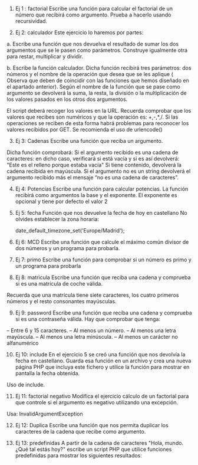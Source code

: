 1. Ej 1 : factorial
Escribe una función para calcular el factorial de un número que recibirá como argumento. 
Prueba a hacerlo usando recursividad.


2. Ej 2: calculador
Este ejercicio lo haremos por partes:

a.   Escribe una función que nos devuelva el resultado de sumar los dos argumentos que se le pasen como parámetros. Construye igualmente otra para restar, multiplicar y dividir.

b.   Escribe la función calculador. Dicha función recibirá tres parámetros: dos números y el nombre de la operación que desea que se les aplique ( Observa que deben de coincidir con las funciones que hemos diseñado en el apartado anterior). Según el nombre de la función que se pase como argumento se devolverá la suma, la resta, la división o la multiplicación de los valores pasados en los otros dos argumentos.

El script deberá recoger los valores en la URL. Recuerda comprobar que los valores que recibes son numéricos y que la operación es: +,-,*,/.  Si las operaciones se reciben de esta forma habrá problemas para reconocer los valores recibidos por GET. Se recomienda el uso de urlencode()


3. Ej 3: Cadenas
Escribe una función que reciba un argumento.

Dicha función comprobará:
Si el argumento recibido es una cadena de caracteres:
en dicho caso, verificará si está vacía y si es así devolverá:   "Este es el relleno porque estaba vacía"
Si tiene contenido, devolverá la cadena recibida en mayúscula.
Si el argumento no es un string devolverá el argumento recibido más el mensaje “no es una cadena de caracteres”.


4. Ej 4: Potencias
Escribe una función para calcular potencias. La función recibirá como argumentos la base y el exponente. El exponente es opcional y tiene por defecto el valor 2


5. Ej 5: fecha
Función que nos devuelve la fecha de hoy en castellano
No olvides establecer la zona horaria:

    date_default_timezone_set('Europe/Madrid');


6. Ej 6: MCD
Escribe una función que calcule el máximo común divisor de dos números y un programa para probarla.


7. Ej 7: primo
Escribe una función para comprobar si un número es primo y un programa para probarla


8. Ej 8: matricula
Escribe una función que reciba una cadena y comprueba si es una matrícula de coche válida.

Recuerda que una matrícula tiene siete caracteres, los cuatro primeros números y el resto consonantes mayúsculas.


9. Ej 9: password
Escribe una función que reciba una cadena y comprueba si es una contraseña válida. Hay que comprobar que tenga: 

– Entre 6 y 15 caracteres.
 – Al menos un número. 
– Al menos una letra mayúscula. 
– Al menos una letra minúscula. 
– Al menos un carácter no alfanumérico


10. Ej 10: include
En el ejercicio 5 se creó una función que nos devolvía la fecha en castellano. Guarda esa función en un archivo y crea una nueva página PHP que incluya este fichero y utilice la función para mostrar en pantalla la fecha obtenida. 

Uso de include.


11. Ej 11: factorial negativo
Modifica el ejercicio cálculo de un factorial para que controle si el argumento es negativo utilizando una excepción.

Usa: InvalidArgumentException


12. Ej 12: Duplica
Escribe una función que nos permita duplicar los caracteres de la cadena que recibe como argumento.


13. Ej 13: predefinidas
A partir de la cadena de caracteres "Hola, mundo. ¿Qué tal estás hoy?" escribe un script PHP que utilice funciones predefinidas para mostrar los siguientes resultados: